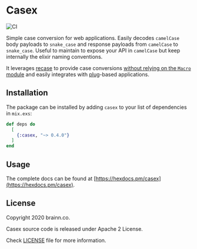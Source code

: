 # Casex

![CI](https://github.com/brainnco/casex/workflows/CI/badge.svg?branch=master)

Simple case conversion for web applications.
Easily decodes `camelCase` body payloads to `snake_case` and
response payloads from `camelCase` to `snake_case`.
Useful to maintain to expose your API in `camelCase` but keep internally the elixir naming conventions.

It leverages [recase](https://github.com/sobolevn/recase) to provide case conversions
[without relying on the `Macro` module](https://github.com/sobolevn/recase#why) and
easily integrates with [plug](https://hex.pm/packages/plug)-based applications.

## Installation

The package can be installed
by adding `casex` to your list of dependencies in `mix.exs`:

```elixir
def deps do
  [
    {:casex, "~> 0.4.0"}
  ]
end
```

## Usage

The complete docs can be found at [https://hexdocs.pm/casex](https://hexdocs.pm/casex).

## License

Copyright 2020 brainn.co.

Casex source code is released under Apache 2 License.

Check [LICENSE](LICENSE) file for more information.
